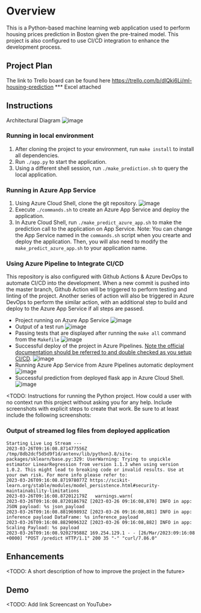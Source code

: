 # Overview
This is a Python-based machine learning web application used to perform housing prices prediction in Boston given the pre-trained model. This project is also configured to use CI/CD integration to enhance the development process.

## Project Plan
The link to Trello board can be found here https://trello.com/b/dlQki6Lj/ml-housing-prediction
*** Excel attached

## Instructions
Architectural Diagram
![image](https://user-images.githubusercontent.com/43820257/227758351-9135cc10-953f-456b-a8fe-dd8461e640d9.png)

### Running in local environment
1. After cloning the project to your environment, run `make install` to install all dependencies.
2. Run `./app.py` to start the application.
3. Using a different shell session, run `./make_prediction.sh` to query the local application.

### Running in Azure App Service
1. Using Azure Cloud Shell, clone the git repository.
![image](https://user-images.githubusercontent.com/43820257/227762084-043e509e-b7f2-404f-8e58-eff1ac48f14c.png)
2. Execute `./commands.sh` to create an Azure App Service and deploy the application.
4. In Azure Cloud Shell, run `./make_predict_azure_app.sh` to make the prediction call to the application on App Service.
Note: You can change the App Service named in the `commands.sh` script when you crearte and deploy the application. Then, you will also need to modify the `make_predict_azure_app.sh` to your application name.

### Using Azure Pipeline to Integrate CI/CD
This repository is also configured with Github Actions & Azure DevOps to automate CI/CD into the development. When a new commit is pushed into the master branch, Github Action will be triggered to perform testing and linting of the project.  Another series of action will also be triggered in Azure DevOps to perform the similar action, with an additional step to build and deploy to the Azure App Service if all steps are passed.


* Project running on Azure App Service
![image](https://user-images.githubusercontent.com/43820257/227762050-a5e3633f-6508-41e0-87ea-6c43db60ae5f.png)
* Output of a test run
![image](https://user-images.githubusercontent.com/43820257/227766124-c66a422c-f413-4dd9-99a8-26691dcdef6c.png)
* Passing tests that are displayed after running the `make all` command from the `Makefile`
![image](https://user-images.githubusercontent.com/43820257/227762344-48449433-5145-41b9-a818-007f4aafa773.png)
* Successful deploy of the project in Azure Pipelines.  [Note the official documentation should be referred to and double checked as you setup CI/CD](https://docs.microsoft.com/en-us/azure/devops/pipelines/ecosystems/python-webapp?view=azure-devops).
![image](https://user-images.githubusercontent.com/43820257/227766144-58d842ee-30ba-4082-9be3-9cf39dc444b4.png)
* Running Azure App Service from Azure Pipelines automatic deployment
![image](https://user-images.githubusercontent.com/43820257/227766168-d986f7cb-3c4b-4fd4-a20d-ef3b162d951d.png)
* Successful prediction from deployed flask app in Azure Cloud Shell.  
![image](https://user-images.githubusercontent.com/43820257/227766204-09e7eccb-4dff-471c-8642-b3b9e1ccef26.png)

<TODO:  Instructions for running the Python project.  How could a user with no context run this project without asking you for any help.  Include screenshots with explicit steps to create that work. Be sure to at least include the following screenshots:


### Output of streamed log files from deployed application
```
Starting Live Log Stream ---
2023-03-26T09:16:08.871477556Z /tmp/8db2dcf5d5d9f1d/antenv/lib/python3.8/site-packages/sklearn/base.py:329: UserWarning: Trying to unpickle estimator LinearRegression from version 1.1.3 when using version 1.0.2. This might lead to breaking code or invalid results. Use at your own risk. For more info please refer to:
2023-03-26T09:16:08.871978077Z https://scikit-learn.org/stable/modules/model_persistence.html#security-maintainability-limitations
2023-03-26T09:16:08.872012179Z   warnings.warn(
2023-03-26T09:16:08.872018679Z [2023-03-26 09:16:08,870] INFO in app: JSON payload: %s json_payload
2023-03-26T09:16:08.881969893Z [2023-03-26 09:16:08,881] INFO in app: inference payload DataFrame: %s inference_payload
2023-03-26T09:16:08.882909632Z [2023-03-26 09:16:08,882] INFO in app: Scaling Payload: %s payload
2023-03-26T09:16:08.920279588Z 169.254.129.1 - - [26/Mar/2023:09:16:08 +0000] "POST /predict HTTP/1.1" 200 35 "-" "curl/7.86.0"
```

## Enhancements

<TODO: A short description of how to improve the project in the future>

## Demo 

<TODO: Add link Screencast on YouTube>


